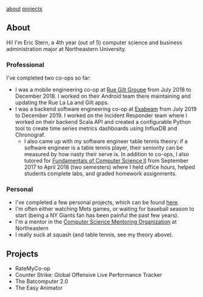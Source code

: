 [about](#about)  [projects](#projects)

## About
Hi! I'm Eric Stern, a 4th year (out of 5) computer science and business administration major at Northeastern University.

### Professional
I've completed two co-ops so far:
- I was a mobile engineering co-op at [Rue Gilt Groupe](https://www.ruegiltgroupe.com/) from July 2018 to December 2018. I worked on their Android team there maintaining and updating the Rue La La and Gilt apps. 
- I was a backend software engineering co-op at [Exabeam](http://exabeam.com/) from July 2019 to December 2019. I worked on the Incident Responder team where I worked on their backend Scala API and created a configurable Python tool to create time series metrics dashboards using InfluxDB and Chronograf.
    - I also came up with my software engineer table tennis theory: if a software engineer is a table tennis player, their seniority can be measured by how nasty their serve is.
In addition to co-ops, I also tutored for [Fundamentals of Computer Science II](https://course.ccs.neu.edu/cs2510/) from September 2017 to April 2018 (two semesters) where I held office hours, helped students complete labs, and graded homework assignments.

### Personal
- I've completed a few personal projects, which can be found [here](#projects).
- I'm often either watching Mets games, or waiting for baseball season to start (being a NY Giants fan has been painful the past few years). 
- I'm a mentor in the [Computer Science Mentoring Organization](https://nucosmo.club/) at Northeastern
- I really suck at squash (and table tennis, see my theory above).


## Projects
- RateMyCo-op
- Counter Strike: Global Offensive Live Performance Tracker
- The Batcomputer 2.0
- The Easy Animator

